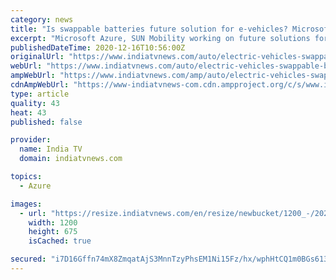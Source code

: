 ```yaml
---
category: news
title: "Is swappable batteries future solution for e-vehicles? Microsoft Azure and SUN Mobility have a plan"
excerpt: "Microsoft Azure, SUN Mobility working on future solutions for e-vehicles. Microsoft on Tuesday said that electric vehicles solutions firm SUN Mobility is using its Azure Cloud as well as other solutions in developing Cloud-connected swappable batteries to ..."
publishedDateTime: 2020-12-16T10:56:00Z
originalUrl: "https://www.indiatvnews.com/auto/electric-vehicles-swappable-batteries-microsoft-azure-cloud-sun-mobility-solution-671839"
webUrl: "https://www.indiatvnews.com/auto/electric-vehicles-swappable-batteries-microsoft-azure-cloud-sun-mobility-solution-671839"
ampWebUrl: "https://www.indiatvnews.com/amp/auto/electric-vehicles-swappable-batteries-microsoft-azure-cloud-sun-mobility-solution-671839"
cdnAmpWebUrl: "https://www-indiatvnews-com.cdn.ampproject.org/c/s/www.indiatvnews.com/amp/auto/electric-vehicles-swappable-batteries-microsoft-azure-cloud-sun-mobility-solution-671839"
type: article
quality: 43
heat: 43
published: false

provider:
  name: India TV
  domain: indiatvnews.com

topics:
  - Azure

images:
  - url: "https://resize.indiatvnews.com/en/resize/newbucket/1200_-/2020/12/electric-vehicles-rep1-1608115956.jpg"
    width: 1200
    height: 675
    isCached: true

secured: "i7D16Gffn74mX8ZmqatAjS3MnnTzyPhsEM1Ni15Fz/hx/wphHtCQ1m0BGs613YU/+5GiUAuzIVt6fgwKyBtegugEShpah4y8T0tgLbJsEO08B7XKHa3H91jFtggl7Ft/Fm2KvK4oAqDnf/LnBjo0AIbE6HKhA6bdA9QgLaIGmGK+NR0gFAmbpxS3/bRJo0pIx2FDglraN7y/ZD2RCTfAqOjtPR1BZ9mntSwP/K+WoWTKuoR/s5qHDQG7trsrbziU/k641oMB/ntzJDziT84xMa71xdArMHKRgKs35ZRwh/rDIFNF0czShUa/cYtUXT/Pid38uAO8V5XO6SAIL1cwnbJXDOXhpiH5nSONgntp0KQ=;K04zdQsoEDw5eZlQRrmJ2Q=="
---
```


